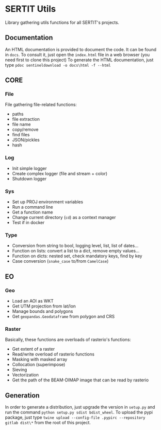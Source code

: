 # SERTIT Utils

Library gathering utils functions for all SERTIT's projects.

## Documentation

An HTML documentation is provided to document the code.
It can be found in `docs`. 
To consult it, just open the `index.html` file in a web browser (you need first to clone this project)
To generate the HTML documentation, just type `pdoc sentineldownload -o docs\html -f --html`

## CORE
### File
File gathering file-related functions:
- paths
- file extraction
- file name
- copy/remove
- find files
- JSON/pickles
- hash

### Log
- Init simple logger
- Create complex logger (file and stream + color)
- Shutdown logger

### Sys
- Set up PROJ environment variables
- Run a command line
- Get a function name
- Change current directory (`cd`) as a context manager
- Test if in docker

### Type
- Conversion from string to bool, logging level, list, list of dates...
- Function on lists: convert a list to a dict, remove empty values...
- Function on dicts: nested set, check mandatory keys, find by key
- Case conversion (`snake_case` to/from `CamelCase`) 

## EO

### Geo
- Load an AOI as WKT
- Get UTM projection from lat/lon
- Manage bounds and polygons
- Get `geopandas.Geodataframe` from polygon and CRS

### Raster
Basically, these functions are overloads of rasterio's functions:
- Get extent of a raster
- Read/write overload of rasterio functions
- Masking with masked array
- Collocation (superimpose)
- Sieving
- Vectorization
- Get the path of the BEAM-DIMAP image that can be read by rasterio

## Generation
In order to generate a distribution, just upgrade the version in `setup.py` and run the command `python setup.py sdist bdist_wheel`.
To upload the pypi package, just type `twine upload --config-file .pypirc --repository gitlab dist\*` from the root of this project.

